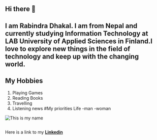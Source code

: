 ## Hi there 👋
## I am Rabindra Dhakal. I am from Nepal and currently studying Information Technology at LAB University of Applied Sciences in Finland.I love to explore new things in the field of technology and keep up with the changing world.
## **My Hobbies**
1. Playing Games
2. Reading Books
3. Travelling
4. Listening news
#My priorities
Life
-man
 -woman

   
   
![This is my name](https://github.com/user-attachments/assets/eef76416-3246-43ef-84ad-976c96df5bf0)
##

Here is a link to my [**Linkedin**](https://www.linkedin.com/in/rabindra-dhakal-8323421b4/)








<!--
**Rabindra720/Rabindra720** is a ✨ _special_ ✨ repository because its `README.md` (this file) appears on your GitHub profile.  

Here are some ideas to get you started:

- 🔭 I’m currently working on ...
- 🌱 I’m currently learning ...
- 👯 I’m looking to collaborate on ...
- 🤔 I’m looking for help with ...
- 💬 Ask me about ...
- 📫 How to reach me: ...
- 😄 Pronouns: ...
- ⚡ Fun fact: ...
-->
